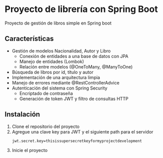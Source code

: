 # Proyecto de librería con Spring Boot
Proyecto de gestión de libros simple en Spring boot

## Características
- Gestión de modelos Nacionalidad, Autor y Libro
    - Conexión de entidades a una base de datos con JPA
    - Manejo de entidades (Lombok)
    - Relación entre modelos (@OneToMany, @ManyToOne)
- Búsqueda de libros por id, título y autor
- Implementación de una arquitectura limpia
- Manejo de errores mediante @RestControllerAdvice
- Autenticación del sistema con Spring Security
    - Encriptado de contraseña 
    - Generación de token JWT y filtro de consultas HTTP

## Instalación
1. Clone el repositorio del proyecto
2. Agregue una clave key para JWT y el siguiente path para el servidor
    ```bash
    jwt.secret.key=thisissupersecretkeyformyprojectdevelopment
    ```
3. Inicie el proyecto
